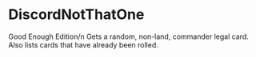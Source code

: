 # DiscordNotThatOne
Good Enough Edition/n
Gets a random, non-land, commander legal card.  Also lists cards that have already been rolled.
